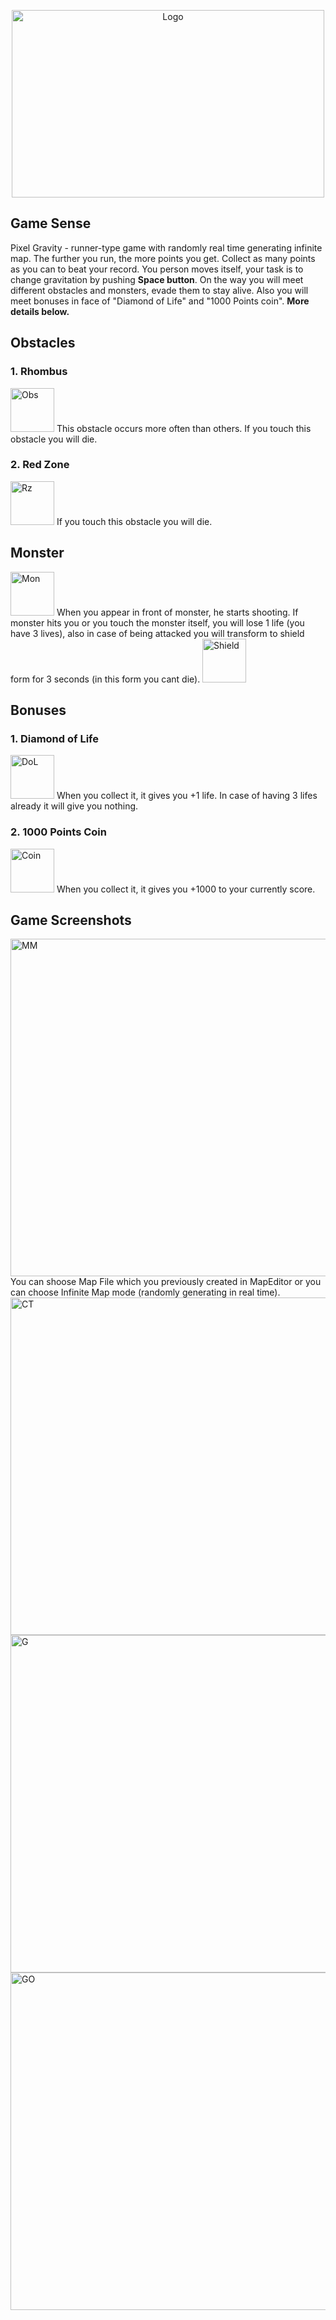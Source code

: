 <p align="center"><img src="https://i.ibb.co/dp8ydkH/logo.png" alt="Logo" width="500px" height="300"/></div></p>

## Game Sense
Pixel Gravity - runner-type game with randomly real time generating infinite map. The further you run, the more points you get. Collect as many points as you can to beat your record. You person moves itself, your task is to change gravitation by pushing **Space button**. On the way you will meet different obstacles and monsters, evade them to stay alive. Also you will meet bonuses in face of "Diamond of Life" and "1000 Points coin". **More details below.**

## Obstacles
### 1. Rhombus
<img src="https://i.ibb.co/MhT152Y/obs-Square.png" alt="Obs" width="70" height="70px"/>
This obstacle occurs more often than others. If you touch this obstacle you will die.

### 2. Red Zone
<img src="https://i.ibb.co/vckZsSx/red-Ground-Up.png" alt="Rz" width="70px" height="70px"/>
If you touch this obstacle you will die. 

## Monster
<img src="https://i.ibb.co/nnzmqzf/fire-Guy-Down.png" alt="Mon" width="70px" height="70px"/>
When you appear in front of monster, he starts shooting. If monster hits you or you touch the monster itself, you will lose 1 life (you have 3 lives), also in case of being attacked you will transform to shield form for 3 seconds (in this form you cant die).
<img src="https://i.ibb.co/xsKC2SN/shield-Down.png" alt="Shield" width="70px" height="70px"/>

## Bonuses
### 1. Diamond of Life
<img src="https://i.ibb.co/9t7WDnw/heart.png" alt="DoL" width="70px" height="70px"/>
When you collect it, it gives you +1 life. In case of having 3 lifes already it will give you nothing.

### 2. 1000 Points Coin
<img src="https://i.ibb.co/SN7FYP0/bonus.png" alt="Coin" width="70px" height="70px"/>
When you collect it, it gives you +1000 to your currently score.

## Game Screenshots
<img src="https://i.ibb.co/qpYvprS/MainMenu.png" alt="MM" width="720px" height="540px"/>
You can shoose Map File which you previously created in MapEditor or you can choose Infinite Map mode (randomly generating in real time).
<img src="https://i.ibb.co/ysrR6Cz/Choose-Type.png" alt="CT" width="720px" height="540px"/>
<img src="https://i.ibb.co/c6TkQsj/Game.png" alt="G" width="720px" height="540px"/>
<img src="https://i.ibb.co/nmNmkr8/GameOver.png" alt="GO" width="720px" height="540px"/>

